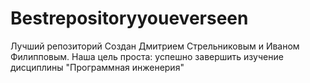 # Bestrepositoryyoueverseen
Лучший репозиторий 
Создан Дмитрием Стрельниковым и Иваном Филипповым. 
Наша цель проста: успешно завершить изучение дисциплины "Программная инженерия"
